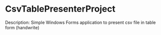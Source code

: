 # CsvTablePresenterProject

Description: Simple Windows Forms application to present csv file in table form (handwrite)
